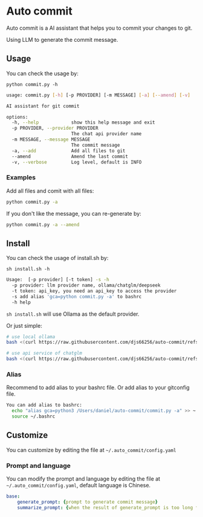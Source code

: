 # Auto commit

Auto commit is a AI assistant that helps you to commit your changes to git.

Using LLM to generate the commit message.
 
## Usage

You can check the usage by:
```
python commit.py -h
```
```bash
usage: commit.py [-h] [-p PROVIDER] [-m MESSAGE] [-a] [--amend] [-v]

AI assistant for git commit

options:
  -h, --help            show this help message and exit
  -p PROVIDER, --provider PROVIDER
                        The chat api provider name
  -m MESSAGE, --message MESSAGE
                        The commit message
  -a, --add             Add all files to git
  --amend               Amend the last commit
  -v, --verbose         Log level, default is INFO
```

### Examples

Add all files and comit with all files:

```bash
python commit.py -a
```

If you don't like the message, you can re-generate by:

```bash
python commit.py -a --amend
```
## Install

You can check the usage of install.sh by:
```
sh install.sh -h 
```

```bash
Usage:  [-p provider] [-t token] -s -h
  -p provider: llm provider name, ollama/chatglm/deepseek
  -t token: api_key, you need an api_key to access the provider
  -s add alias 'gca=python commit.py -a' to bashrc
  -h help
```

`sh install.sh` will use Ollama as the default provider.

Or just simple:

```bash
# use local ollama
bash <(curl https://raw.githubusercontent.com/djs66256/auto-commit/refs/heads/master/install.sh) -s
```
```bash
# use api service of chatglm
bash <(curl https://raw.githubusercontent.com/djs66256/auto-commit/refs/heads/master/install.sh) -p chatglm -t {your_api_key} -s
```

### Alias

Recommend to add alias to your bashrc file. Or add alias to your gitconfig file.

```bash
You can add alias to bashrc:
  echo "alias gca=python3 /Users/daniel/auto-commit/commit.py -a" >> ~.bashrc
  source ~/.bashrc
```

## Customize

You can customize by editing the file at `~/.auto_commit/config.yaml`

### Prompt and language

You can modify the prompt and language by editing the file at `~/.auto_commit/config.yaml`, default language is Chinese.

```yml
base:
    generate_prompt: {prompt to generate commit message}
    summarize_prompt: {when the result of generate_prompt is too long for some reason, summarize it by this prompt}
```